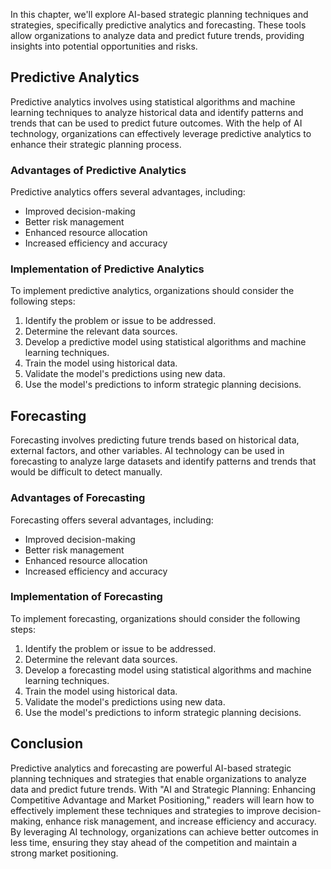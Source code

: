 
In this chapter, we'll explore AI-based strategic planning techniques and strategies, specifically predictive analytics and forecasting. These tools allow organizations to analyze data and predict future trends, providing insights into potential opportunities and risks.

Predictive Analytics
--------------------

Predictive analytics involves using statistical algorithms and machine learning techniques to analyze historical data and identify patterns and trends that can be used to predict future outcomes. With the help of AI technology, organizations can effectively leverage predictive analytics to enhance their strategic planning process.

### Advantages of Predictive Analytics

Predictive analytics offers several advantages, including:

* Improved decision-making
* Better risk management
* Enhanced resource allocation
* Increased efficiency and accuracy

### Implementation of Predictive Analytics

To implement predictive analytics, organizations should consider the following steps:

1. Identify the problem or issue to be addressed.
2. Determine the relevant data sources.
3. Develop a predictive model using statistical algorithms and machine learning techniques.
4. Train the model using historical data.
5. Validate the model's predictions using new data.
6. Use the model's predictions to inform strategic planning decisions.

Forecasting
-----------

Forecasting involves predicting future trends based on historical data, external factors, and other variables. AI technology can be used in forecasting to analyze large datasets and identify patterns and trends that would be difficult to detect manually.

### Advantages of Forecasting

Forecasting offers several advantages, including:

* Improved decision-making
* Better risk management
* Enhanced resource allocation
* Increased efficiency and accuracy

### Implementation of Forecasting

To implement forecasting, organizations should consider the following steps:

1. Identify the problem or issue to be addressed.
2. Determine the relevant data sources.
3. Develop a forecasting model using statistical algorithms and machine learning techniques.
4. Train the model using historical data.
5. Validate the model's predictions using new data.
6. Use the model's predictions to inform strategic planning decisions.

Conclusion
----------

Predictive analytics and forecasting are powerful AI-based strategic planning techniques and strategies that enable organizations to analyze data and predict future trends. With "AI and Strategic Planning: Enhancing Competitive Advantage and Market Positioning," readers will learn how to effectively implement these techniques and strategies to improve decision-making, enhance risk management, and increase efficiency and accuracy. By leveraging AI technology, organizations can achieve better outcomes in less time, ensuring they stay ahead of the competition and maintain a strong market positioning.
